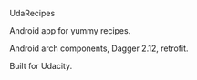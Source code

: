 UdaRecipes

Android app for yummy recipes.

Android arch components, Dagger 2.12, retrofit.

Built for Udacity.
